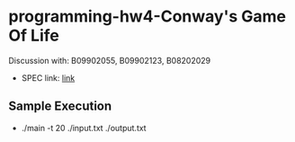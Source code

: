 # programming-hw4-Conway's Game Of Life
Discussion with: B09902055, B09902123, B08202029
- SPEC link: [link](https://docs.google.com/presentation/d/1rCR6nvem14BLKR7c8MTH-CKWZ_Z0RkbYWQK93R4N4Tc/edit?usp=sharing)
## Sample Execution
- ./main -t 20 ./input.txt ./output.txt
